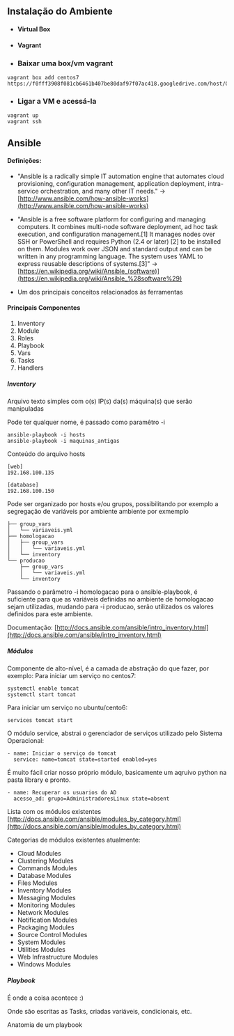 ## 

## Instalação do Ambiente

 - #### Virtual Box
 - #### Vagrant
 - ### Baixar uma box/vm vagrant
```
vagrant box add centos7 https://f0fff3908f081cb6461b407be80daf97f07ac418.googledrive.com/host/0BwtuV7VyVTSkUG1PM3pCeDJ4dVE/centos7.box
```

 - ### Ligar a VM e acessá-la
```
vagrant up
vagrant ssh
```

## Ansible

#### Definições:

 - "Ansible is a radically simple IT automation engine that automates cloud provisioning, configuration management, application deployment, intra-service orchestration, and many other IT needs." -> 
[http://www.ansible.com/how-ansible-works](http://www.ansible.com/how-ansible-works)

 - "Ansible is a free software platform for configuring and managing computers. It combines multi-node software deployment, ad hoc task execution, and configuration management.[1] It manages nodes over SSH or PowerShell and requires Python (2.4 or later) [2] to be installed on them. Modules work over JSON and standard output and can be written in any programming language. The system uses YAML to express reusable descriptions of systems.[3]" -> [https://en.wikipedia.org/wiki/Ansible_(software)](https://en.wikipedia.org/wiki/Ansible_%28software%29)

 - Um dos principais conceitos relacionados ás ferramentas 

#### Principais Componentes

 1. Inventory
 2. Module
 3. Roles
 4. Playbook
 5. Vars
 6. Tasks
 7. Handlers
 

 
##### Inventory
	
Arquivo texto simples com o(s) IP(s) da(s) máquina(s) que serão manipuladas

Pode ter qualquer nome, é passado como paramêtro -i
	
```
ansible-playbook -i hosts
ansible-playbook -i maquinas_antigas
```
	
Conteúdo do arquivo hosts

```
[web]
192.168.100.135
	
[database]
192.168.100.150
```
	
Pode ser organizado por hosts e/ou grupos, possibilitando por exemplo a segregação de variáveis por ambiente ambiente por exmemplo
	
```
├── group_vars
│   └── variaveis.yml
├── homologacao
│   ├── group_vars
│   │   └── variaveis.yml
│   └── inventory
└── producao
    ├── group_vars
    │   └── variaveis.yml
    └── inventory

```

Passando o parâmetro -i homologacao para o ansible-playbook, é suficiente para que as variáveis definidas no ambiente de homologacao sejam utilizadas, mudando para -i producao, serão utilizados os valores definidos para este ambiente.
	
Documentação: [http://docs.ansible.com/ansible/intro_inventory.html](http://docs.ansible.com/ansible/intro_inventory.html)


##### Módulos

Componente de alto-nível, é a camada de abstração do que fazer, por exemplo:
Para iniciar um serviço no centos7:

```
systemctl enable tomcat
systemctl start tomcat
```

Para iniciar um serviço no ubuntu/cento6:

```
services tomcat start
```

O módulo service, abstrai o gerenciador de serviços utilizado pelo Sistema Operacional:

```
- name: Iniciar o serviço do tomcat
  service: name=tomcat state=started enabled=yes
```

É muito fácil criar nosso próprio módulo, basicamente um aqruivo python na pasta library e pronto.

```
- name: Recuperar os usuarios do AD
  acesso_ad: grupo=AdministradoresLinux state=absent
```

Lista com os módulos existentes
[http://docs.ansible.com/ansible/modules_by_category.html](http://docs.ansible.com/ansible/modules_by_category.html)

Categorias de módulos existentes atualmente:

 - Cloud Modules
 - Clustering Modules
 - Commands Modules
 - Database Modules
 - Files Modules
 - Inventory Modules
 - Messaging Modules
 - Monitoring Modules
 - Network Modules
 - Notification Modules
 - Packaging Modules
 - Source Control Modules
 - System Modules
 - Utilities Modules
 - Web Infrastructure Modules
 - Windows Modules



##### Playbook
	
É onde a coisa acontece :)

Onde são escritas as Tasks, criadas variáveis, condicionais, etc.

Anatomia de um playbook






